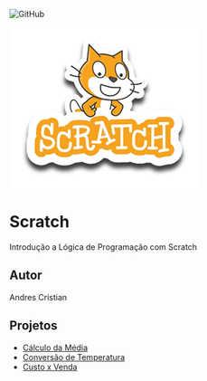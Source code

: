 ![GitHub](https://img.shields.io/github/license/andrescristian/Scratch?style=flat-square)

![Scratch](https://github.com/andrescristian/Scratch/blob/main/Assets/icons/scratch.png)

# Scratch
Introdução a Lógica de Programação com Scratch
## Autor
Andres Cristian
## Projetos
- [Cálculo da Média](https://scratch.mit.edu/projects/881964780/)
- [Conversão de Temperatura](https://scratch.mit.edu/projects/882607996/)
- [Custo x Venda](https://scratch.mit.edu/projects/884649784/)

